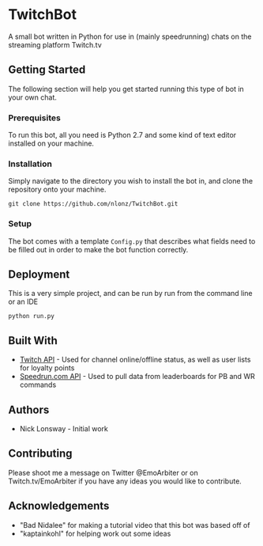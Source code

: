 # TwitchBot
A small bot written in Python for use in (mainly speedrunning) chats on the streaming platform Twitch.tv

## Getting Started
The following section will help you get started running this type of bot in your own chat.

### Prerequisites
To run this bot, all you need is Python 2.7 and some kind of text editor installed on your machine.

### Installation
Simply navigate to the directory you wish to install the bot in, and clone the repository onto your machine.

`git clone https://github.com/nlonz/TwitchBot.git`

### Setup
The bot comes with a template `Config.py` that describes what fields need to be filled out in order to make the bot function correctly.

## Deployment
This is a very simple project, and can be run by run from the command line or an IDE

`python run.py`

## Built With
* [Twitch API](https://dev.twitch.tv/) - Used for channel online/offline status, as well as user lists for loyalty points
* [Speedrun.com API](https://github.com/speedruncom/api) - Used to pull data from leaderboards for PB and WR commands 

## Authors
* Nick Lonsway - Initial work

## Contributing
Please shoot me a message on Twitter @EmoArbiter or on Twitch.tv/EmoArbiter if you have any ideas you would like to contribute.

## Acknowledgements
* "Bad Nidalee" for making a tutorial video that this bot was based off of
* "kaptainkohl" for helping work out some ideas
